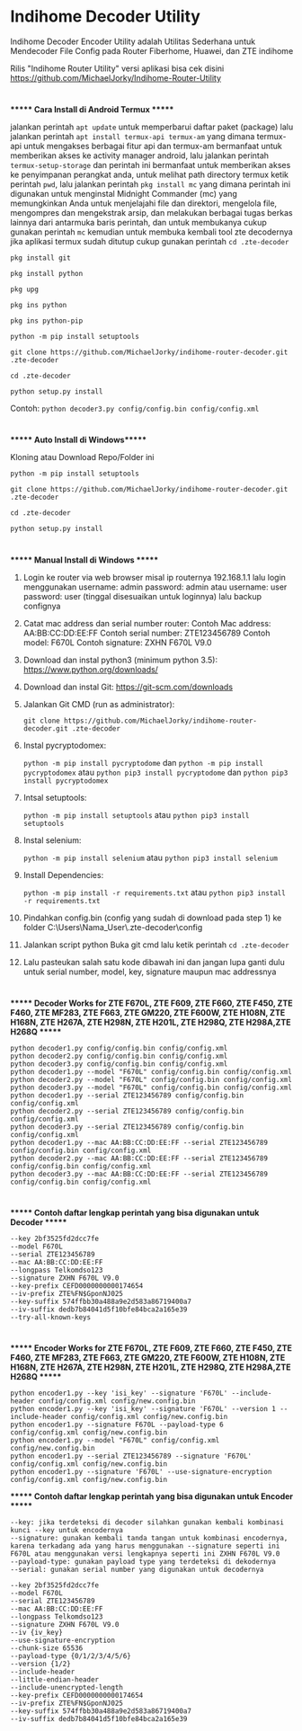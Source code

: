 # Indihome Decoder Utility
Indihome Decoder Encoder Utility adalah Utilitas Sederhana untuk Mendecoder File Config pada Router Fiberhome, Huawei, dan ZTE indihome

Rilis "Indihome Router Utility" versi aplikasi bisa cek disini https://github.com/MichaelJorky/Indihome-Router-Utility
#
<b>***** Cara Install di Android Termux *****</b>

jalankan perintah ```apt update``` untuk memperbarui daftar paket (package) lalu jalankan perintah ```apt install termux-api termux-am``` yang dimana termux-api untuk mengakses berbagai fitur api dan termux-am bermanfaat untuk memberikan akses ke activity manager android, lalu jalankan perintah ```termux-setup-storage``` dan perintah ini bermanfaat untuk memberikan akses ke penyimpanan perangkat anda, untuk melihat path directory termux ketik perintah ```pwd```, lalu jalankan perintah ```pkg install mc``` yang dimana perintah ini digunakan untuk menginstal Midnight Commander (mc) yang memungkinkan Anda untuk menjelajahi file dan direktori, mengelola file, mengompres dan mengekstrak arsip, dan melakukan berbagai tugas berkas lainnya dari antarmuka baris perintah, dan untuk membukanya cukup gunakan perintah ```mc``` kemudian untuk membuka kembali tool zte decodernya jika aplikasi termux sudah ditutup cukup gunakan perintah ```cd .zte-decoder```
```
pkg install git
```
```
pkg install python
```
```
pkg upg
```
```
pkg ins python
```
```
pkg ins python-pip
```
```
python -m pip install setuptools
```
```
git clone https://github.com/MichaelJorky/indihome-router-decoder.git .zte-decoder
```
```
cd .zte-decoder
```
```
python setup.py install
```
Contoh: ```python decoder3.py config/config.bin config/config.xml```
#
<b>***** Auto Install di Windows*****</b>

Kloning atau Download Repo/Folder ini
```
python -m pip install setuptools
```
```
git clone https://github.com/MichaelJorky/indihome-router-decoder.git .zte-decoder
```
```
cd .zte-decoder
```
```
python setup.py install
```
#
<b>***** Manual Install di Windows *****</b>

1. Login ke router via web browser misal ip routernya 192.168.1.1 lalu login menggunakan username: admin password: admin atau username: user password: user (tinggal disesuaikan untuk loginnya) lalu backup confignya

2. Catat mac address dan serial number router:
Contoh Mac address: AA:BB:CC:DD:EE:FF
Contoh serial number: ZTE123456789
Contoh model: F670L
Contoh signature: ZXHN F670L V9.0

4. Download dan instal python3 (minimum python 3.5):
https://www.python.org/downloads/

5. Download dan instal Git:
https://git-scm.com/downloads

6. Jalankan Git CMD (run as administrator):

   ```git clone https://github.com/MichaelJorky/indihome-router-decoder.git .zte-decoder```

7. Instal pycryptodomex: 

   ```python -m pip install pycryptodome``` 
dan
```python -m pip install pycryptodomex``` 
atau
```python pip3 install pycryptodome```
dan
```python pip3 install pycryptodomex```

8. Intsal setuptools:

   ```python -m pip install setuptools``` 
atau
```python pip3 install setuptools```

9. Instal selenium:

   ```python -m pip install selenium``` 
atau
```python pip3 install selenium```

10. Install Dependencies:

    ```python -m pip install -r requirements.txt```
atau
```python pip3 install -r requirements.txt```

11. Pindahkan config.bin (config yang sudah di download pada step 1) ke folder C:\Users\Nama_User\\.zte-decoder\config

12. Jalankan script python
Buka git cmd lalu ketik perintah ```cd .zte-decoder```

13. Lalu pasteukan salah satu kode dibawah ini dan jangan lupa ganti dulu untuk serial number, model, key, signature maupun mac addressnya
#
<b>***** Decoder Works for ZTE F670L, ZTE F609, ZTE F660, ZTE F450, ZTE F460, ZTE MF283, ZTE F663, ZTE GM220, ZTE F600W, ZTE H108N, ZTE H168N, ZTE H267A, ZTE H298N, ZTE H201L, ZTE H298Q, ZTE H298A,ZTE H268Q *****</b>
```
python decoder1.py config/config.bin config/config.xml
python decoder2.py config/config.bin config/config.xml
python decoder3.py config/config.bin config/config.xml
python decoder1.py --model "F670L" config/config.bin config/config.xml
python decoder2.py --model "F670L" config/config.bin config/config.xml
python decoder3.py --model "F670L" config/config.bin config/config.xml
python decoder1.py --serial ZTE123456789 config/config.bin config/config.xml
python decoder2.py --serial ZTE123456789 config/config.bin config/config.xml
python decoder3.py --serial ZTE123456789 config/config.bin config/config.xml
python decoder1.py --mac AA:BB:CC:DD:EE:FF --serial ZTE123456789 config/config.bin config/config.xml
python decoder2.py --mac AA:BB:CC:DD:EE:FF --serial ZTE123456789 config/config.bin config/config.xml
python decoder3.py --mac AA:BB:CC:DD:EE:FF --serial ZTE123456789 config/config.bin config/config.xml
```
#
<b>***** Contoh daftar lengkap perintah yang bisa digunakan untuk Decoder *****</b>
```
--key 2bf3525fd2dcc7fe
--model F670L
--serial ZTE123456789
--mac AA:BB:CC:DD:EE:FF
--longpass Telkomdso123
--signature ZXHN F670L V9.0
--key-prefix CEFD0000000000174654
--iv-prefix ZTE%FN$GponNJ025
--key-suffix 574ffbb30a488a9e2d583a86719400a7
--iv-suffix dedb7b84041d5f10bfe84bca2a165e39
--try-all-known-keys
```
#
<b>***** Encoder Works for ZTE F670L, ZTE F609, ZTE F660, ZTE F450, ZTE F460, ZTE MF283, ZTE F663, ZTE GM220, ZTE F600W, ZTE H108N, ZTE H168N, ZTE H267A, ZTE H298N, ZTE H201L, ZTE H298Q, ZTE H298A,ZTE H268Q *****</b>
```
python encoder1.py --key 'isi_key' --signature 'F670L' --include-header config/config.xml config/new.config.bin
python encoder1.py --key 'isi_key' --signature 'F670L' --version 1 --include-header config/config.xml config/new.config.bin
python encoder1.py --signature F670L --payload-type 6 config/config.xml config/new.config.bin 
python encoder1.py --model "F670L" config/config.xml config/new.config.bin
python encoder1.py --serial ZTE123456789 --signature 'F670L' config/config.xml config/new.config.bin
python encoder1.py --signature 'F670L' --use-signature-encryption config/config.xml config/new.config.bin
```
<b>***** Contoh daftar lengkap perintah yang bisa digunakan untuk Encoder *****</b>
```
--key: jika terdeteksi di decoder silahkan gunakan kembali kombinasi kunci --key untuk encodernya
--signature: gunakan kembali tanda tangan untuk kombinasi encodernya, karena terkadang ada yang harus menggunakan --signature seperti ini F670L atau menggunakan versi lengkapnya seperti ini ZXHN F670L V9.0
--payload-type: gunakan payload type yang terdeteksi di dekodernya
--serial: gunakan serial number yang digunakan untuk decodernya

--key 2bf3525fd2dcc7fe
--model F670L
--serial ZTE123456789
--mac AA:BB:CC:DD:EE:FF
--longpass Telkomdso123
--signature ZXHN F670L V9.0
--iv {iv_key}
--use-signature-encryption
--chunk-size 65536
--payload-type {0/1/2/3/4/5/6}
--version {1/2}
--include-header
--little-endian-header
--include-unencrypted-length
--key-prefix CEFD0000000000174654
--iv-prefix ZTE%FN$GponNJ025
--key-suffix 574ffbb30a488a9e2d583a86719400a7
--iv-suffix dedb7b84041d5f10bfe84bca2a165e39
```
